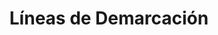 ---
title: Líneas de Demarcación
id: 106
marcas:
  - Ergomat
familias:
  - Alfombras y Demarcación
industrias:
  - Biofarmacéuticos
imagen: /v1530797588/productos/original-lineas-de-demarcacion
catalogo: /catalogos/original-lineas-de-demarcacion.pdf
meta_description: ''
meta_keywords: ''
weight: 106
draft: false
taxonomyCover: false
---